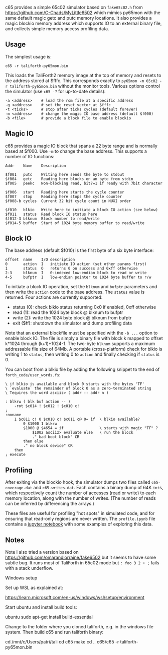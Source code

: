 c65 provides a simple 65c02 simulator based on `fake65c02.h` from https://github.com/C-Chads/MyLittle6502 which mimics py65mon
with the same default magic getc and putc memory locations.
It also provides a magic blockio memory address
which supports IO to an external binary file,
and collects simple memory access profiling data.

## Usage

The simplest usage is:

    c65 -r taliforth-py65mon.bin

This loads the TaliForth2 memory image at the top of memory
and resets to the address stored at $fffc. This corresponds exactly to
`py65mon -m 65c02 -r taliforth-py65mon.bin` without the monitor tools.
Various options control the simulator (use `c65 -?` for up-to-date details):

    -a <address>    # load the rom file at a specific address
    -g <address>    # set the reset vector at $fffc
    -t <ticks>      # stop after ticks cycles (default forever)
    -m <address>    # change the magic IO base address (default $f000)
    -b <file>       # provide a block file to enable blockio

## Magic IO

c65 provides a magic IO block that spans a 22 byte range
and is normally based at $f000. Use `-m` to change the base address.
This supports a number of IO functions:

    Addr    Name    Description

    $f001   putc    Writing here sends the byte to stdout
    $f004   getc    Reading here blocks on an byte from stdin
    $f005   peekc   Non-blocking read, bit7=1 if ready with 7bit character

    $f006   start   Reading here starts the cycle counter
    $f007   stop    Reading here stops the cycle counter
    $f008-b cycles  Current 32 bit cycle count in NUXI order

    $f010   blkio   Write here to initiate a block IO action (see below)
    $f011   status  Read block IO status here
    $f012-3 blknum  Block number to read/write
    $f014-5 buffer  Start of 1024 byte memory buffer to read/write

## Block IO

The base address (default $f010) is the first byte of a six byte interface:

    offset  name    I/O description
    0       action  I   initiate IO action (set other params first)
    1       status  O   returns 0 on success and 0xff otherwise
    2-3     blknum  I   0-indexed low-endian block to read or write
    4-5     bufptr  I   low-endian pointer to 1024 byte buffer to r/w

To initiate a block IO operation, set the `blknum` and `bufptr` parameters
and then write the `action` code to the base address. The `status`
value is returned. Four actions are currently supported:

- status (0): check blkio status returning 0x0 if enabled, 0xff otherwise
- read (1): read the 1024 byte block @ blknum to bufptr
- write (2): write the 1024 byte block @ blknum from bufptr
- exit ($ff): shutdown the simulator and dump profiling data

Note that an external blockfile must be specified with the `-b ...` option
to enable block IO. The file is simply a binary file with block k
mapped to offset k*1024 through (k+1)*1024-1.
The two-byte `blknum` supports a maximum addressable file size of 64Mb.
A portable (cross-platform) check for blkio is writing 1 to `status`,
then writing 0 to `action` and finally checking if `status` is 0.

You can boot from a blkio file by adding the following snippet to
the end of `forth_code/user_words.fs`:

    \ if blkio is available and block 0 starts with the bytes 'TF'
    \ `evaluate` the remainder of block 0 as a zero-terminated string
    \ Tequires the word asciiz> ( addr -- addr n )

    : blkrw ( blk buf action -- )
        -rot $c014 ! $c012 ! $c010 c!
    ;
    :noname
        1 $c011 c! 0 $c010 c! $c011 c@ 0= if  \ blkio available?
            0 $1000 1 blkrw
            $1000 @ $4654 = if                \ starts with magic "TF" ?
                $1002 asciiz> evaluate else   \ run the block
                ." bad boot block" CR
            then else
            ." no block device" CR
        then
    ; execute

## Profiling

After exiting via the blockio hook, the simulator dumps
two files called `c65-coverage.dat` and `c65-writes.dat`.
Each contains a binary dump of 64K `int`s, which respectively
count the number of accesses (read or write) to each memory
location, along with the number of writes.
(The number of reads can be inferred by differencing the arrays.)

These files are useful for profiling "hot spots" in simulated code,
and for ensuring that read-only regions are never written.
The `profile.ipynb` file contains a [jupyter notebook](https://jupyter.org/)
with some examples of exploring this data.

## Notes

Note I also tried a version based on https://github.com/omarandlorraine/fake6502 but it seems to have some subtle bug. It runs most of TaliForth in 65c02 mode but `: foo 3 2 + ;` fails with a stack underflow.

Windows setup

Set up WSL as explained at:

https://learn.microsoft.com/en-us/windows/wsl/setup/environment

Start ubuntu and install build tools:

ubuntu
sudo apt-get install build-essential

Change to the folder where you cloned taliforth, e.g. in the windows file system. Then build c65 and run taliforth binary:

cd /mnt/c/Users/patri/tali
cd c65
make
cd ..
c65/c65 -r taliforth-py65mon.bin
